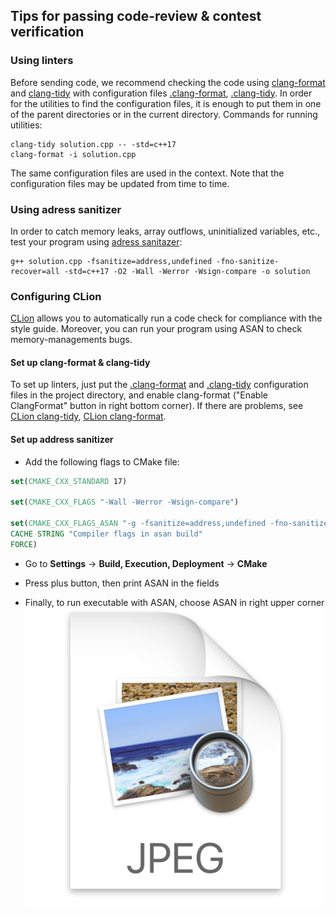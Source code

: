 ## Tips for passing code-review & contest verification
### Using linters

Before sending code, we recommend checking the code using [clang-format] and [clang-tidy] with configuration files [.clang-format], [.clang-tidy]. In order for the utilities to find the configuration files, it is enough to put them in one of the parent directories or in the current directory. Commands for running utilities:
```
clang-tidy solution.cpp -- -std=c++17
clang-format -i solution.cpp 
```
The same configuration files are used in the context. Note that the configuration files may be updated from time to time.

### Using adress sanitizer
In order to catch memory leaks, array outflows, uninitialized variables, etc., test your program using [adress sanitazer]:
```
g++ solution.cpp -fsanitize=address,undefined -fno-sanitize-recover=all -std=c++17 -O2 -Wall -Werror -Wsign-compare -o solution
```

### Configuring CLion
[CLion] allows you to automatically run a code check for compliance with the style guide. Moreover, you can run your program using ASAN to check memory-managements bugs.

#### Set up clang-format & clang-tidy
To set up linters, just put the [.clang-format] and [.clang-tidy] configuration files in the project directory, and enable clang-format ("Enable ClangFormat" button in right bottom corner). If there are problems, see [CLion clang-tidy], [CLion clang-format].

#### Set up address sanitizer
- Add the following flags to CMake file:

```cmake
set(CMAKE_CXX_STANDARD 17)

set(CMAKE_CXX_FLAGS "-Wall -Werror -Wsign-compare")

set(CMAKE_CXX_FLAGS_ASAN "-g -fsanitize=address,undefined -fno-sanitize-recover=all"
CACHE STRING "Compiler flags in asan build"
FORCE)
```
- Go to **Settings** -> **Build, Execution, Deployment** -> **CMake**


- Press plus button, then print ASAN in the fields


- Finally, to run executable with ASAN, choose ASAN in right upper corner
  ![img.png](set-up-clion.png)

[//]: #
[Google C++ Style Guide]: <https://google.github.io/styleguide/cppguide.html>
[adress sanitazer]: https://github.com/google/sanitizers/wiki/AddressSanitizer
[CLion]: https://www.jetbrains.com/clion
[CLion clang-tidy]: https://www.jetbrains.com/help/clion/clang-tidy-checks-support.html
[CLion clang-format]: https://www.jetbrains.com/help/clion/clangformat-as-alternative-formatter.html
[code-review form]: https://docs.google.com/forms/d/e/1FAIpQLSe7e_sq0AIppkzpWojK08FzfrEoW3gL8inj3Z7oNt9jqXRv1Q/viewform
[results table]: https://docs.google.com/spreadsheets/d/1y64zLuW_gzcHhovapxaTmpZBLJJldIJtJb5paGbvseM/edit#gid=0
[clang-format]: https://clang.llvm.org/docs/ClangFormat.html
[clang-tidy]: https://clang.llvm.org/extra/clang-tidy/
[.clang-format]: https://github.com/clumpytuna/data-structures-and-algorithms-I-2021/blob/main/.clang-format
[.clang-tidy]: https://github.com/clumpytuna/data-structures-and-algorithms-I-2021/blob/main/.clang-tidy
